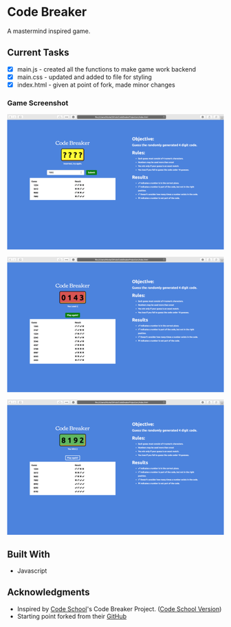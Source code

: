 # Code Breaker

A mastermind inspired game.

## Current Tasks
- [x] main.js - created all the functions to make game work backend
- [x] main.css - updated and added to file for styling
- [x] index.html - given at point of fork, made minor changes

### Game Screenshot
![General Screenshot](screenshot/gamesession.png)

![Win Screenshot](screenshot/lose.png)

![Lose Screenshot](screenshot/win.png)


## Built With

* Javascript


## Acknowledgments

* Inspired by [Code School](https://www.codeschool.com/)'s Code Breaker Project. ([Code School Version](https://codeschool-projects.github.io/CodeBreakerProject/))
* Starting point forked from their [GitHub](https://github.com/codeschool-projects/CodeBreakerProject)
